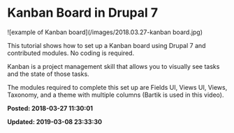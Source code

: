 # Kanban Board in Drupal 7

![example of Kanban board](/images/2018.03.27-kanban board.jpg)

This tutorial shows how to set up a Kanban board using Drupal 7 and contributed modules. No coding is required. 

Kanban is a project management skill that allows you to visually see tasks and the state of those tasks.

The modules required to complete this set up are Fields UI, Views UI, Views, Taxonomy, and a theme with multiple columns (Bartik is used in this video).

**Posted: 2018-03-27 11:30:01** 

**Updated: 2019-03-08 23:33:30** 
